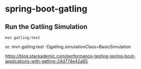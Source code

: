 # spring-boot-gatling

## Run the Gatling Simulation
    mvn gatling:test
or: 
    mvn gatling:test -Dgatling.simulationClass=BasicSimulation

https://blog.stackademic.com/performance-testing-spring-boot-applications-with-gatling-24d774e42a65
